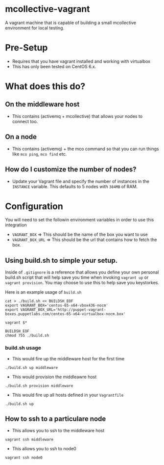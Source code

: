# mcollective-vagrant
A vagrant machine that is capable of building a small mcollective environment for local testing.

# Pre-Setup
* Requires that you have vagrant installed and working with virtualbox
* This has only been tested on CentOS 6.x.

# What does this do?
## On the middleware host
* This contains (activemq + mcollective) that allows your nodes to
  connect too.

## On a node
* This contains (activemq) + the mco command so that you can run things
  like `mco ping`, `mco find` etc.

## How do I customize the number of nodes?
* Update your Vagrant file and specify the number of instances in the
  `INSTANCE` variable.  This defaults to 5 nodes with `384MB` of RAM.

# Configuration
You will need to set the followin environment variables in order to use
this integration

* `VAGRANT_BOX`     => This should be the name of the box you want to use
* `VAGRANT_BOX_URL` => This should be the url that contains how to fetch
  the box.

## Using build.sh to simple your setup.
Inside of `.gitignore` is a reference that allows you define your own
personal build.sh script that will help save you time when invoking
`vagrant up` or `vagrant provision`.  You may choose to use this to
help save you keystorkes.

Here is an example usage of `build.sh`

```
cat > ./build.sh << BUILDSH_EOF
export VAGRANT_BOX='centos-65-x64-vbox436-nocm'
export VAGRANT_BOX_URL='http://puppet-vagrant-boxes.puppetlabs.com/centos-65-x64-virtualbox-nocm.box'

vagrant $*

BUILDSH_EOF
chmod 755 ./build.sh
```

### build.sh usage

* This would fire up the middleware host for the first time
```
./build.sh up middleware
```

* This would provision the middleawre host
```
./build.sh provision middleware
```

* This would fire up all hosts defined in your `Vagrantfile`
```
./build.sh up
```

## How to ssh to a particulare node
* This allows you to ssh to the middleware host
```
vagrant ssh middleware
```

* This allows you to ssh to node0
```
vagrant ssh node0
```
